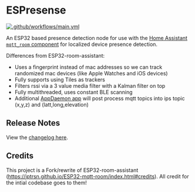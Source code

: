 # ESPresense

[![.github/workflows/main.yml](https://github.com/ESPresense/ESPresense/actions/workflows/main.yml/badge.svg)](https://github.com/ESPresense/ESPresense/actions/workflows/main.yml)

An ESP32 based presence detection node for use with the [Home Assistant](https://www.home-assistant.io/) [`mqtt_room` component](https://www.home-assistant.io/components/sensor.mqtt_room/) for localized device presence detection.

Differences from ESP32-room-assistant:
 * Uses a fingerprint instead of mac addresses so we can track randomized mac devices (like Apple Watches and iOS devices)
 * Fully supports using Tiles as trackers
 * Filters rssi via a 3 value media filter with a Kalman filter on top
 * Fully multithreaded, uses constant BLE scanning
 * Additional [AppDaemon app](https://github.com/ESPresense/ad-espresense-ips) will post process mqtt topics into ips topic (x,y,z) and (latt,long,elevation)

## Release Notes
View the [changelog here](./CHANGELOG.md).

## Credits

This project is a Fork/rewrite of ESP32-room-assistant (https://jptrsn.github.io/ESP32-mqtt-room/index.html#credits).  All credit for the intial codebase goes to them!
